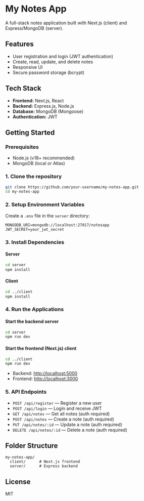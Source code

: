 # My Notes App

A full-stack notes application built with Next.js (client) and Express/MongoDB (server).

## Features
- User registration and login (JWT authentication)
- Create, read, update, and delete notes
- Responsive UI
- Secure password storage (bcrypt)

## Tech Stack
- **Frontend:** Next.js, React
- **Backend:** Express.js, Node.js
- **Database:** MongoDB (Mongoose)
- **Authentication:** JWT

## Getting Started

### Prerequisites
- Node.js (v18+ recommended)
- MongoDB (local or Atlas)

### 1. Clone the repository
```bash
git clone https://github.com/your-username/my-notes-app.git
cd my-notes-app
```

### 2. Setup Environment Variables
Create a `.env` file in the `server` directory:
```
MONGODB_URI=mongodb://localhost:27017/notesapp
JWT_SECRET=your_jwt_secret
```

### 3. Install Dependencies
#### Server
```bash
cd server
npm install
```
#### Client
```bash
cd ../client
npm install
```

### 4. Run the Applications
#### Start the backend server
```bash
cd server
npm run dev
```
#### Start the frontend (Next.js) client
```bash
cd ../client
npm run dev
```

- Backend: [http://localhost:5000](http://localhost:5000)
- Frontend: [http://localhost:3000](http://localhost:3000)

### 5. API Endpoints
- `POST /api/register` — Register a new user
- `POST /api/login` — Login and receive JWT
- `GET /api/notes` — Get all notes (auth required)
- `POST /api/notes` — Create a note (auth required)
- `PUT /api/notes/:id` — Update a note (auth required)
- `DELETE /api/notes/:id` — Delete a note (auth required)

## Folder Structure
```
my-notes-app/
  client/      # Next.js frontend
  server/      # Express backend
```

## License
MIT

